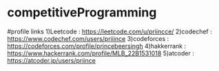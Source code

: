 # competitiveProgramming
#profile links
1)Leetcode : https://leetcode.com/u/priincce/
2)codechef : https://www.codechef.com/users/priiince
3)codeforces : https://codeforces.com/profile/princebeersingh
4)hakkerrank : https://www.hackerrank.com/profile/MLB_22B1531018
5)atcoder : https://atcoder.jp/users/priince

